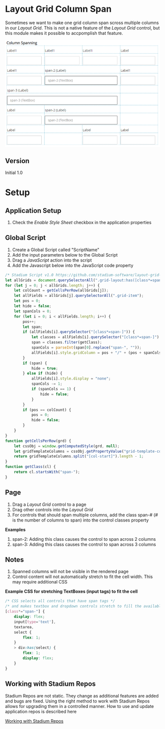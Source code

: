 # Layout Grid Column Span

Sometimes we want to make one grid column span scross multiple columns in our *Layout Grid*. This is not a native feature of the *Layout Grid* control, but this module makes it possible to accpomplish that feature. 

![](images/ColumnSpanningView.png)

## Version
Initial 1.0

# Setup

## Application Setup
1. Check the *Enable Style Sheet* checkbox in the application properties

## Global Script
1. Create a Global Script called "ScriptName"
2. Add the input parameters below to the Global Script
3. Drag a *JavaScript* action into the script
4. Add the Javascript below into the JavaScript code property
```javascript
/* Stadium Script v1.0 https://github.com/stadium-software/layout-grid-column-span */
let allGrids = document.querySelectorAll(".grid-layout:has([class*=span-])");
for (let j = 0; j < allGrids.length; j++) {
    let colCount = getCellsPerRow(allGrids[j]);
    let allFields = allGrids[j].querySelectorAll(".grid-item");
    let pos = 0;
    let hide = false;
    let spanCols = 0;
    for (let i = 0; i < allFields.length; i++) {
        pos++;
        let span;
        if (allFields[i].querySelector("[class*=span-]")) {
            let classes = allFields[i].querySelector("[class*=span-]").getAttribute("class").split(" ");
            span = classes.filter(getClass);
            spanCols = parseInt(span[0].replace("span-", ""));
            allFields[i].style.gridColumn = pos + "/" + (pos + spanCols);
        }
        if (span) {
            hide = true;
        } else if (hide) {
            allFields[i].style.display = "none";
            spanCols -= 1;
            if (spanCols == 1) {
                hide = false;
            }
        }
        if (pos == colCount) {
            pos = 0;
            hide = false;
        }
    }
}
function getCellsPerRow(grd) {
    let cssObj = window.getComputedStyle(grd, null);
    let gridTemplateColumns = cssObj.getPropertyValue("grid-template-columns");
    return gridTemplateColumns.split("[col-start]").length - 1;
}
function getClass(cl) {
    return cl.startsWith("span-");
}
```

## Page
1. Drag a *Layout Grid* control to a page
2. Drag other controls into the *Layout Grid*
3. For controls that should span multiple columns, add the class span-# (# is the number of columns to span) into the control classes property

**Examples**
1. span-2: Adding this class causes the control to span across 2 columns
2. span-3: Adding this class causes the control to span across 3 columns

## Notes
1. Spanned columns will not be visible in the rendered page
2. Control content will not automatically stretch to fit the cell width. This may require additional CSS

**Example CSS for stretching TextBoxes (input tags) to fit the cell**
```css
/* CSS selects all controls that have span tags */
/* and makes textbox and dropdown controls stretch to fill the available space*/
[class*="span-"] {
    display: flex;
    input[type='text'], 
    textarea,
    select {
        flex: 1;
    }
    > div:has(select) {
        flex: 1;
        display: flex;
    }
}
```

## Working with Stadium Repos
Stadium Repos are not static. They change as additional features are added and bugs are fixed. Using the right method to work with Stadium Repos allows for upgrading them in a controlled manner. How to use and update application repos is described here 

[Working with Stadium Repos](https://github.com/stadium-software/samples-upgrading)